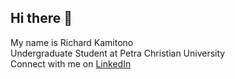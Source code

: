 ## Hi there 👋

My name is Richard Kamitono  
Undergraduate Student at Petra Christian University  
Connect with me on [LinkedIn](https://www.linkedin.com/in/richard-kamitono-3255bb2b6)  
<!--
**Clesssss/Clesssss** is a ✨ _special_ ✨ repository because its `README.md` (this file) appears on your GitHub profile.

Here are some ideas to get you started:

- 🔭 I’m currently working on ...
- 🌱 I’m currently learning ...
- 👯 I’m looking to collaborate on ...
- 🤔 I’m looking for help with ...
- 💬 Ask me about ...
- 📫 How to reach me: ...
- 😄 Pronouns: ...
- ⚡ Fun fact: ...
-->

